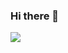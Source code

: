 ### Hi there 👋

<!--
**arzutp/arzutp** is a ✨ _special_ ✨ repository because its `README.md` (this file) appears on your GitHub profile.

Here are some ideas to get you started:


- 🌱 I’m currently learning Asp.Net
- 📫 How to reach me: arzu.tepe.99@gmail.com

-->
<img src="https://github-readme-stats.vercel.app/api?username=arzutp&&show_icons=true&title_color=ffffff&icon_color=bb2acf&text_color=daf7dc&bg_color=151515">
